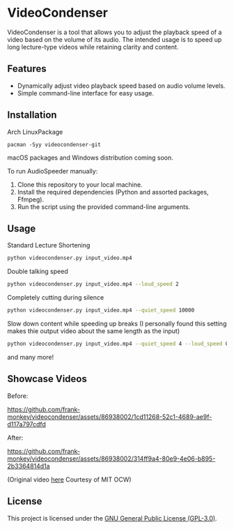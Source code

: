 # VideoCondenser
VideoCondenser is a tool that allows you to adjust the playback speed of a video based on the volume of its audio. 
The intended usage is to speed up long lecture-type videos while retaining clarity and content.

## Features

- Dynamically adjust video playback speed based on audio volume levels.
- Simple command-line interface for easy usage.

## Installation

Arch LinuxPackage
```
pacman -Syy videocondenser-git
```

macOS packages and Windows distribution coming soon.

To run AudioSpeeder manually:

1. Clone this repository to your local machine.
2. Install the required dependencies (Python and assorted packages, Ffmpeg).
3. Run the script using the provided command-line arguments.

## Usage
Standard Lecture Shortening
```bash
python videocondenser.py input_video.mp4
```
Double talking speed 
```bash
python videocondenser.py input_video.mp4 --loud_speed 2
```

Completely cutting during silence
```bash
python videocondenser.py input_video.mp4 --quiet_speed 10000
```

Slow down content while speeding up breaks (I personally found this setting makes thie output video about the same length as the input)
```bash
python videocondenser.py input_video.mp4 --quiet_speed 4 --loud_speed 0.75
```
and many more!

## Showcase Videos
Before:

https://github.com/frank-monkey/videocondenser/assets/86938002/1cd11268-52c1-4689-ae9f-d117a797cdfd

After:

https://github.com/frank-monkey/videocondenser/assets/86938002/314ff9a4-80e9-4e06-b895-2b3364814d1a

(Original video [here](https://youtu.be/jANZxzetPaQ) Courtesy of MIT OCW)


## License

This project is licensed under the [GNU General Public License (GPL-3.0)](LICENSE.txt).
